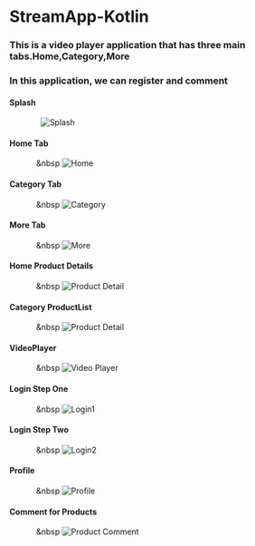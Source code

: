 # StreamApp-Kotlin

### This is a video player application that has three main tabs.Home,Category,More

### In this application, we can register and comment 


#### Splash




&nbsp;&nbsp;&nbsp;&nbsp;&nbsp;&nbsp;&nbsp;&nbsp;&nbsp;&nbsp;&nbsp;&nbsp;&nbsp; ![Splash](https://github.com/aliyousefpoor/StreamApp-Kotlin-/blob/koin/app/src/main/res/drawable/splash.png)




#### Home Tab




&nbsp;&nbsp;&nbsp;&nbsp;&nbsp;&nbsp;&nbsp;&nbsp;&nbsp;&nbsp;&nbsp;&nbsp;&nbsp ![Home](https://github.com/aliyousefpoor/StreamApp-Kotlin-/blob/koin/app/src/main/res/drawable/hometab.jpeg)




#### Category Tab



&nbsp;&nbsp;&nbsp;&nbsp;&nbsp;&nbsp;&nbsp;&nbsp;&nbsp;&nbsp;&nbsp;&nbsp;&nbsp ![Category](https://github.com/aliyousefpoor/StreamApp-Kotlin-/blob/koin/app/src/main/res/drawable/categorytab.jpeg)



#### More Tab



&nbsp;&nbsp;&nbsp;&nbsp;&nbsp;&nbsp;&nbsp;&nbsp;&nbsp;&nbsp;&nbsp;&nbsp;&nbsp ![More](https://github.com/aliyousefpoor/StreamApp-Kotlin-/blob/koin/app/src/main/res/drawable/moretab.png)



#### Home Product Details



&nbsp;&nbsp;&nbsp;&nbsp;&nbsp;&nbsp;&nbsp;&nbsp;&nbsp;&nbsp;&nbsp;&nbsp;&nbsp ![Product Detail](https://github.com/aliyousefpoor/StreamApp-Kotlin-/blob/koin/app/src/main/res/drawable/productdetail.jpeg)



#### Category ProductList



&nbsp;&nbsp;&nbsp;&nbsp;&nbsp;&nbsp;&nbsp;&nbsp;&nbsp;&nbsp;&nbsp;&nbsp;&nbsp ![Product Detail](https://github.com/aliyousefpoor/StreamApp-Kotlin-/blob/koin/app/src/main/res/drawable/categoryproduct.jpeg)





#### VideoPlayer



&nbsp;&nbsp;&nbsp;&nbsp;&nbsp;&nbsp;&nbsp;&nbsp;&nbsp;&nbsp;&nbsp;&nbsp;&nbsp ![Video Player](https://github.com/aliyousefpoor/StreamApp-Kotlin-/blob/koin/app/src/main/res/drawable/videoplayer.jpeg)



#### Login Step One



&nbsp;&nbsp;&nbsp;&nbsp;&nbsp;&nbsp;&nbsp;&nbsp;&nbsp;&nbsp;&nbsp;&nbsp;&nbsp ![Login1](https://github.com/aliyousefpoor/StreamApp-Kotlin-/blob/koin/app/src/main/res/drawable/loginstepone.png)



#### Login Step Two



&nbsp;&nbsp;&nbsp;&nbsp;&nbsp;&nbsp;&nbsp;&nbsp;&nbsp;&nbsp;&nbsp;&nbsp;&nbsp ![Login2](https://github.com/aliyousefpoor/StreamApp-Kotlin-/blob/koin/app/src/main/res/drawable/loginsteptwo.png)



#### Profile



&nbsp;&nbsp;&nbsp;&nbsp;&nbsp;&nbsp;&nbsp;&nbsp;&nbsp;&nbsp;&nbsp;&nbsp;&nbsp ![Profile](https://github.com/aliyousefpoor/StreamApp-Kotlin-/blob/koin/app/src/main/res/drawable/profile.jpeg)
 
 
 
#### Comment for Products



&nbsp;&nbsp;&nbsp;&nbsp;&nbsp;&nbsp;&nbsp;&nbsp;&nbsp;&nbsp;&nbsp;&nbsp;&nbsp ![Product Comment](https://github.com/aliyousefpoor/StreamApp-Kotlin-/blob/koin/app/src/main/res/drawable/comment.jpeg)


